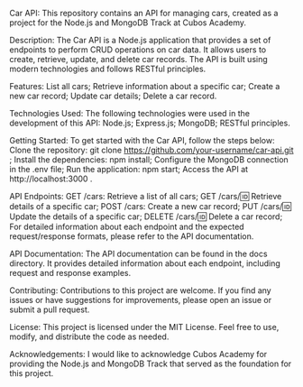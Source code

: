 Car API:
This repository contains an API for managing cars, created as a project for the Node.js and MongoDB Track at Cubos Academy.

Description:
The Car API is a Node.js application that provides a set of endpoints to perform CRUD operations on car data. It allows users to create, retrieve, update, and delete car records. The API is built using modern technologies and follows RESTful principles.

Features:
List all cars;
Retrieve information about a specific car;
Create a new car record;
Update car details;
Delete a car record.

Technologies Used:
The following technologies were used in the development of this API:
Node.js;
Express.js;
MongoDB;
RESTful principles.

Getting Started:
To get started with the Car API, follow the steps below:
Clone the repository: git clone https://github.com/your-username/car-api.git ;
Install the dependencies: npm install;
Configure the MongoDB connection in the .env file;
Run the application: npm start;
Access the API at http://localhost:3000 .

API Endpoints:
GET /cars: Retrieve a list of all cars;
GET /cars/:id: Retrieve details of a specific car;
POST /cars: Create a new car record;
PUT /cars/:id: Update the details of a specific car;
DELETE /cars/:id: Delete a car record;
For detailed information about each endpoint and the expected request/response formats, please refer to the API documentation.

API Documentation:
The API documentation can be found in the docs directory. It provides detailed information about each endpoint, including request and response examples.

Contributing:
Contributions to this project are welcome. If you find any issues or have suggestions for improvements, please open an issue or submit a pull request.

License:
This project is licensed under the MIT License. Feel free to use, modify, and distribute the code as needed.

Acknowledgements:
I would like to acknowledge Cubos Academy for providing the Node.js and MongoDB Track that served as the foundation for this project.
